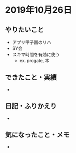 # 2019年10月26日

## やりたいこと

- アプリ甲子園のリハ
- SY会
- スキマ時間を有効に使う
  - ex. progate, 本

## できたこと・実績

- 

## 日記・ふりかえり

- 

## 気になったこと・メモ

- 
